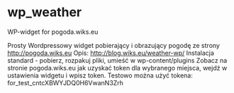 # wp_weather
WP-widget for pogoda.wiks.eu

Prosty Wordpressowy widget pobierający i obrazujący pogodę ze strony http://pogoda.wiks.eu
Opis: http://blog.wiks.eu/weather-wp/
Instalacja standard - pobierz, rozpakuj pliki, umieść w wp-content/plugins
Zobacz na stronie pogoda.wiks.eu jak uzyskać token dla wybranego miejsca, wejdź w ustawienia widgetu i wpisz token.
Testowo można użyć tokena: for_test_cntcXBWYJDQ0H6VwanN3Zrh
